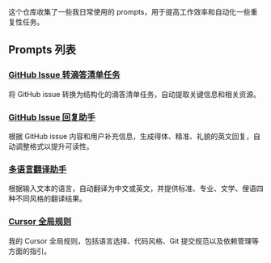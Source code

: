 这个仓库收集了一些我日常使用的 prompts，用于提高工作效率和自动化一些重复性任务。

## Prompts 列表

### [GitHub Issue 转滴答清单任务](./github_issue_to_todo.md)
将 GitHub issue 转换为结构化的滴答清单任务，自动提取关键信息和相关资源。

### [GitHub Issue 回复助手](./github_issue_reply.md)
根据 GitHub issue 内容和用户补充信息，生成得体、精准、礼貌的英文回复，自动调整格式以提升可读性。

### [多语言翻译助手](./multilingual_translation_prompt.md)
根据输入文本的语言，自动翻译为中文或英文，并提供标准、专业、文学、俚语四种不同风格的翻译结果。

### [Cursor 全局规则](./cursor.md)
我的 Cursor 全局规则，包括语言选择、代码风格、Git 提交规范以及依赖管理等方面的指引。